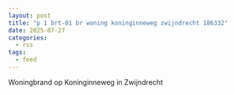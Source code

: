 ```yaml
---
layout: post
title: "p 1 brt-01 br woning koninginneweg zwijndrecht 186332"
date: 2025-07-27
categories: 
  - rss
tags: 
  - feed
---
```


Woningbrand op Koninginneweg in Zwijndrecht
